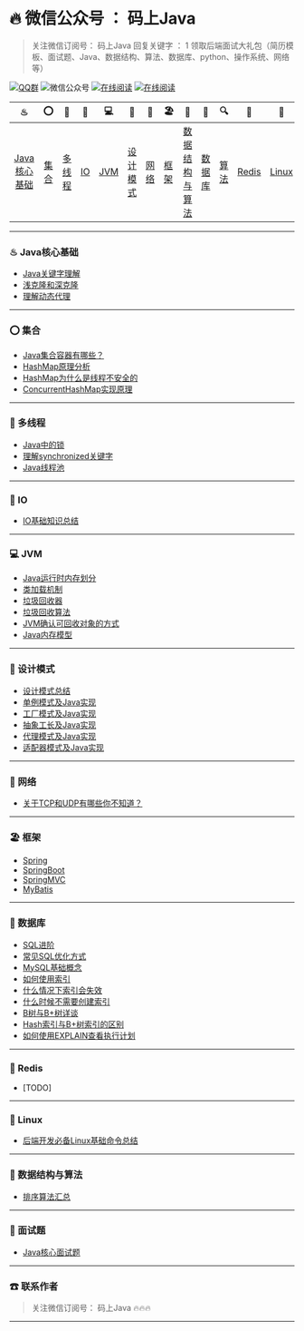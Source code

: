 # 🔥 微信公众号 ： 码上Java



> 关注微信订阅号： 码上Java 回复关键字 ： 1 领取后端面试大礼包（简历模板、面试题、Java、数据结构、算法、数据库、python、操作系统、网络等）

[![QQ群](https://img.shields.io/badge/QQ%E7%BE%A4-660108379-yellowgreen.svg)](https://jq.qq.com/?_wv=1027&k=5HPYvQk)
![微信公众号](https://img.shields.io/badge/微信公众号-码上Java-yellowgreen.svg)
[![在线阅读](https://img.shields.io/badge/在线阅读-GitHubPages-yellowgreen.svg)](https://msjavacoder.github.io/msJava)
[![在线阅读](https://img.shields.io/badge/在线阅读-GiteePages-yellowgreen.svg)](https://msjavacoder.gitee.io/msjava)

|                              ♨                               |                          ⭕                          |                            🔐                            |                       💈                        |                         💻                         |                              🚏                              | 🔭                                                   | 🏖                                                   |                              📰                               |                            📮                            |                              🔍                               |                           🗽                           | 🚀                                                     |                            🌈                            |                              ☎                              |
| :----------------------------------------------------------: | :-------------------------------------------------: | :-----------------------------------------------------: | :--------------------------------------------: | :-----------------------------------------------: | :---------------------------------------------------------: | --------------------------------------------------- | --------------------------------------------------- | :----------------------------------------------------------: | :-----------------------------------------------------: | :----------------------------------------------------------: | :---------------------------------------------------: | ----------------------------------------------------- | :-----------------------------------------------------: | :---------------------------------------------------------: |
| [Java核心基础](https://github.com/msJavaCoder/msJava#-java核心基础) | [集合](https://github.com/msJavaCoder/msJava#-集合) | [多线程](https://github.com/msJavaCoder/msJava#-多线程) | [IO](https://github.com/msJavaCoder/msJava#IO) | [JVM](https://github.com/msJavaCoder/msJava#-JVM) | [设计模式](https://github.com/msJavaCoder/msJava#-设计模式) | [网络](https://github.com/msJavaCoder/msJava#-网络) | [框架](https://github.com/msJavaCoder/msJava#-框架) | [数据结构与算法](https://github.com/msJavaCoder/msJava#-数据结构与算法) | [数据库](https://github.com/msJavaCoder/msJava#-数据库) | [算法](https://github.com/msJavaCoder/msJava#-数据结构与算法) | [Redis](https://github.com/msJavaCoder/msJava#-Redis) | [Linux](https://github.com/msJavaCoder/msJava#-Linux) | [面试题](https://github.com/msJavaCoder/msJava#-面试题) | [联系作者](https://github.com/msJavaCoder/msJava#-联系作者) |

---

### ♨  Java核心基础

- [Java关键字理解](https://github.com/msJavaCoder/msJava/blob/master/docs/java/Java关键字理解.md)
- [浅克隆和深克隆](https://github.com/msJavaCoder/msJava/blob/master/docs/java/浅克隆和深克隆.md)
- [理解动态代理](https://github.com/msJavaCoder/msJava/blob/master/docs/java//理解动态代理.md)

---

### ⭕  集合

- [Java集合容器有哪些？](https://github.com/msJavaCoder/msJava/blob/master/docs/java/Java集合容器.md)
- [HashMap原理分析](https://github.com/msJavaCoder/msJava/blob/master/docs/java/HashMap原理分析.md)
- [HashMap为什么是线程不安全的](https://github.com/msJavaCoder/msJava/blob/master/docs/java/HashMap为什么是线程不安全的.md)
- [ConcurrentHashMap实现原理](https://github.com/msJavaCoder/msJava/blob/master/docs/java/ConcurrentHashMap实现原理.md)

---


### 🔐  多线程
- [Java中的锁](https://github.com/msJavaCoder/msJava/blob/master/docs/java/Java中的锁.md)
- [理解synchronized关键字](https://github.com/msJavaCoder/msJava/blob/master/docs/java/理解synchronized关键字.md)
- [Java线程池](https://github.com/msJavaCoder/msJava/blob/master/docs/java/Java线程池.md)

---


### 💈  IO
- [IO基础知识总结](https://github.com/msJavaCoder/msJava/blob/master/docs/java/IO基础知识总结.md)
---

### 💻  JVM
- [Java运行时内存划分](https://github.com/msJavaCoder/msJava/blob/master/docs/jvm/Java运行时内存划分.md)
- [类加载机制](https://github.com/msJavaCoder/msJava/blob/master/docs/jvm/类加载机制.md)
- [垃圾回收器](https://github.com/msJavaCoder/msJava/blob/master/docs/jvm/垃圾回收器.md)
- [垃圾回收算法](https://github.com/msJavaCoder/msJava/blob/master/docs/jvm/垃圾回收算法.md)
- [JVM确认可回收对象的方式](https://github.com/msJavaCoder/msJava/blob/master/docs/jvm/JVM确认可回收对象的方式.md)
- [Java内存模型](https://github.com/msJavaCoder/msJava/blob/master/docs/jvm/Java内存模型.md)

---


### 🚏  设计模式
- [设计模式总结](https://github.com/msJavaCoder/msJava/blob/master/设计模式/设计模式总结.md)
- [单例模式及Java实现](https://github.com/msJavaCoder/msJava/blob/master/设计模式/设计模式总结.md)
- [工厂模式及Java实现](https://github.com/msJavaCoder/msJava/blob/master/设计模式/设计模式总结.md)
- [抽象工长及Java实现](https://github.com/msJavaCoder/msJava/blob/master/设计模式/设计模式总结.md)
- [代理模式及Java实现](https://github.com/msJavaCoder/msJava/blob/master/设计模式/设计模式总结.md)
- [适配器模式及Java实现](https://github.com/msJavaCoder/msJava/blob/master/设计模式/设计模式总结.md)

---

### 🔭  网络

-  [关于TCP和UDP有哪些你不知道？](./docs/network/理解TCP和UDP.md)

---

### 🏖  框架
- [Spring](./docs/框架/.md)
- [SpringBoot](./docs/框架/.md)
- [SpringMVC](./docs/框架/.md)
- [MyBatis](./docs/框架/.md)
---

### 📰  数据库
- [SQL进阶](./docs/network/SQL进阶.md)
- [常见SQL优化方式](./docs/network/常见SQL优化方式.md)
- [MySQL基础概念](./docs/network/MySQL.md)
- [如何使用索引](./docs/network/如何使用索引.md)
- [什么情况下索引会失效](./docs/network/什么情况下索引会失效.md)
- [什么时候不需要创建索引](./docs/network/什么时候不需要创建索引.md)
- [B树与B+树详谈](./docs/network/B树与B+树详谈.md)
- [Hash索引与B+树索引的区别](./docs/network/Hash索引与B+树索引的区别.md)
- [如何使用EXPLAIN查看执行计划](./docs/network/如何使用EXPLAIN查看执行计划.md)
---

### 🗽  Redis

- [TODO]

---

### 🚀  Linux
- [后端开发必备Linux基础命令总结](https://github.com/msJavaCoder/msJava/blob/master/Linux/后端开发必备Linux基础命令总结.md)

---

### 📰  数据结构与算法
- [排序算法汇总](https://github.com/msJavaCoder/msJava/blob/master/算法/排序算法汇总.md)

---

### 🌈  面试题
- [Java核心面试题](https://github.com/msJavaCoder/msJava/blob/master/面试题/Java核心面试题汇总.md)

---


### ☎  联系作者

> 关注微信订阅号： 码上Java  🔥🔥🔥

---

